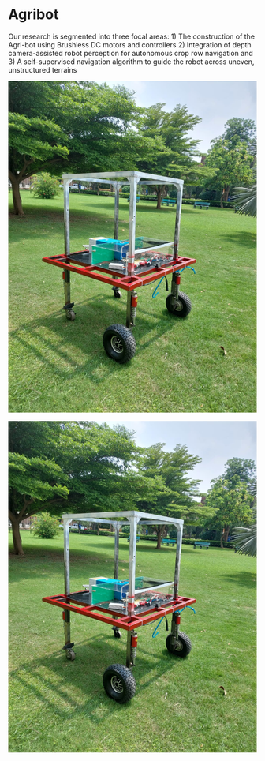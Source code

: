 # Agribot
Our research is segmented into three focal areas: 1) The construction of the Agri-bot using Brushless DC motors and controllers 2) Integration of depth camera-assisted robot perception for autonomous crop row navigation and 3) A self-supervised navigation algorithm to guide the robot across uneven, unstructured terrains

![Alt Text](https://github.com/alam121/Agribot/blob/main/Front.jpeg)

<img src="https://github.com/alam121/Agribot/blob/main/Front.jpeg" alt="Your Image Description">
